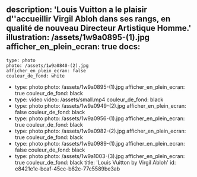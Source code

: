 description: 'Louis Vuitton a le plaisir d''accueillir Virgil Abloh dans ses rangs, en qualité de nouveau Directeur Artistique Homme.'
illustration: /assets/1w9a0895-(1).jpg
afficher_en_plein_ecran: true
docs:
  -
    type: photo
    photo: /assets/1w9a0840-(2).jpg
    afficher_en_plein_ecran: false
    couleur_de_fond: white
  -
    type: photo
    photo: /assets/1w9a0895-(1).jpg
    afficher_en_plein_ecran: true
    couleur_de_fond: black
  -
    type: video
    video: /assets/small.mp4
    couleur_de_fond: black
  -
    type: photo
    photo: /assets/1w9a0949-(2).jpg
    afficher_en_plein_ecran: false
    couleur_de_fond: black
  -
    type: photo
    photo: /assets/1w9a0956-(1).jpg
    afficher_en_plein_ecran: true
    couleur_de_fond: black
  -
    type: photo
    photo: /assets/1w9a0982-(2).jpg
    afficher_en_plein_ecran: true
    couleur_de_fond: black
  -
    type: photo
    photo: /assets/1w9a0989-(1).jpg
    afficher_en_plein_ecran: false
    couleur_de_fond: black
  -
    type: photo
    photo: /assets/1w9a1003-(3).jpg
    afficher_en_plein_ecran: true
    couleur_de_fond: black
title: 'Louis Vuitton by Virgil Abloh'
id: e8421e1e-bcaf-45cc-b62c-77c5589be3ab
